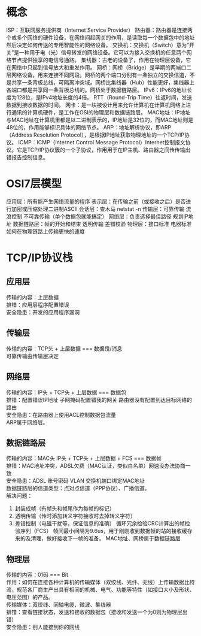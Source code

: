#   概念
ISP：互联网服务提供商（Internet Service Provider）
路由器：路由器是连接两个或多个网络的硬件设备，在网络间起网关的作用，是读取每一个数据包中的地址然后决定如何传送的专用智能性的网络设备。
交换机：交换机（Switch）意为“开关”是一种用于电（光）信号转发的网络设备。它可以为接入交换机的任意两个网络节点提供独享的电信号通路。
集线器：古老的设备了，作用在物理层设备，它在网络中只起到信号放大和重发作用。
网桥：网桥（Bridge）是早期的两端口二层网络设备，用来连接不同网段。网桥的两个端口分别有一条独立的交换信道，不是共享一条背板总线，可隔离冲突域。网桥比集线器（Hub）性能更好，集线器上各端口都是共享同一条背板总线的。网桥处于数据链路层。
IPv6：IPv6的地址长度为128位，是IPv4地址长度的4倍。
RTT（Round-Trip Time）往返时间，发送数据到接收数据的时间。
网卡：是一块被设计用来允许计算机在计算机网络上进行通讯的计算机硬件，是工作在OSI的物理层和数据链路层。
MAC地址：IP地址与MAC地址在计算机里都是以二进制表示的，IP地址是32位的，而MAC地址则是48位的，作用能够标识具体的网络节点。
ARP：地址解析协议，即ARP（Address Resolution Protocol），是根据IP地址获取物理地址的一个TCP/IP协议。
ICMP：ICMP（Internet Control Message Protocol）Internet控制报文协议。它是TCP/IP协议簇的一个子协议，作用用于在IP主机、路由器之间传传输出错报告控制信息。

#   OSI7层模型
应用层：所有能产生网络流量的程序
表示层：在传输之前（或接收之后）是否进行加密或压缩处理二进制ASCII
会话层：查木马 netstat -n
传输层：可靠传输 流浪控制 不可靠传输（单个数据包就能搞定）
网络层：负责选择最佳路径 规划IP地址
数据链路层：帧的开始和结束 透明传输 差错校验
物理层：接口标准 电器标准 如何在物理链路上传输更快的速度

#   TCP/IP协议栈
##  应用层 
传输的内容：上层数据<br>
排错：应用层程序配置错误<br>
安全隐患：开发的应用程序漏洞<br>
##  传输层 
传输的内容：TCP头 + 上层数据 === 数据段/消息<br>
可靠传输由传输层决定
##  网络层
传输的内容：IP头 + TCP头 + 上层数据 === 数据包<br>
排错：配置错误IP地址 子网掩码配置错我的网关 路由器没有配置到达目标网络的路由<br>
安全隐患：在路由器上使用ACL控制数据包流量<br>
ARP属于网络层。
##  数据链路层
传输的内容：MAC头 IP头 + TCP头 + 上层数据 + FCS === 数据帧<br>
排错：MAC地址冲突，ADSL欠费（MAC认证，类似白名单）网速没办法协商一致<br>
安全隐患：ADSL 账号密码 VLAN 交换机端口绑定MAC地址<br>
数据链路层的信道类型：点对点信道（PPP协议）、广播信道。<br>
解决问题：
1.  封装成帧（有帧头和帧尾作为每帧的标记）
2.  透明传输（传时添加转义字符接收时去掉转义字符）
3.  差错控制（电磁干扰等，保证信息的准确）
    循环冗余检验CRC计算出的帧检验序列（FCS）
帧间最小间隔为9.6us，用于刚刚收到数据帧的站的接收缓存来的及清理，做好接收下一帧的准备。
MAC地址、网桥属于数据链路层

##  物理层
传输的内容：01码 === Bit<br>
作用：如何在连接各种计算机的传输媒体（双绞线、光纤、无线）上传输数据比特流，规范各厂商生产出具有相同的机械、电气、功能等特性（如接口大小及形状、电压范围）的产品。<br>
传输媒体：双绞线、同轴电缆、微波、集线器<br>
排错：查看链接状态，发送和接收的数据包（接收和发送一个为0则为物理层出错）<br>
安全隐患：别人能接到你的网线


